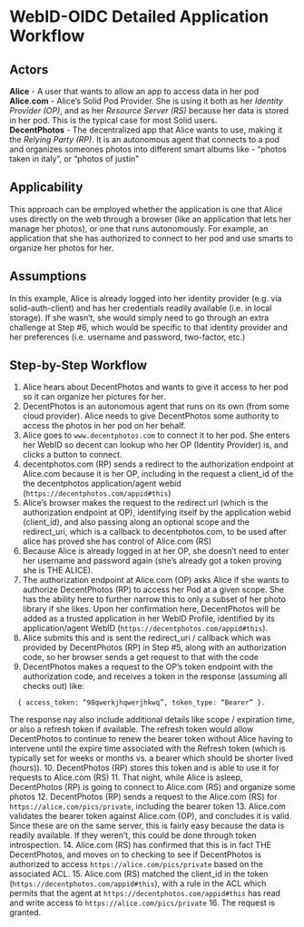 # WebID-OIDC Detailed Application Workflow

## Actors
**Alice** - A user that wants to allow an app to access data in her pod  
**Alice.com** - Alice’s Solid Pod Provider. She is using it both as her *Identity Provider (OP)*, and as her *Resource Server (RS)* because her data is stored in her pod. This is the typical case for most Solid users.  
**DecentPhotos** - The decentralized app that Alice wants to use, making it the *Relying Party (RP)*. It is an autonomous agent that connects to a pod and organizes someones photos into different smart albums like - “photos taken in italy”, or “photos of justin"  

## Applicability
This approach can be employed whether the application is one that Alice uses directly on the web through a browser (like an application that lets her manage her photos), or one that runs autonomously. For example, an application that she has authorized to connect to her pod and use smarts to organize her photos for her.

## Assumptions
In this example, Alice is already logged into her identity provider (e.g. via solid-auth-client) and has her credentials readily available (i.e. in local storage). If she wasn’t, she would simply need to go through an extra challenge at Step #6, which would be specific to that identity provider and her preferences (i.e. username and password, two-factor, etc.)

## Step-by-Step Workflow
1. Alice hears about DecentPhotos and wants to give it access to her pod so it can organize her pictures for her.
2. DecentPhotos is an autonomous agent that runs on its own (from some cloud provider). Alice needs to give DecentPhotos some authority to access the photos in her pod on her behalf.
3. Alice goes to `www.decentphotos.com` to connect it to her pod. She enters her WebID so decent can lookup who her OP (Identity Provider) is, and clicks a button to connect.
4. decentphotos.com (RP) sends a redirect to the authorization endpoint at Alice.com because it is her OP, including in the request a client_id of the the decentphotos application/agent webid (`https://decentphotos.com/appid#this`)
5. Alice’s browser makes the request to the redirect url (which is the authorization endpoint at OP), identifying itself by the application webid (client_id), and also passing along an optional scope and the redirect_uri, which is a callback to decentphotos.com, to be used after alice has proved she has control of Alice.com (RS)
6. Because Alice is already logged in at her OP, she doesn’t need to enter her username and password again (she’s already got a token proving she is THE ALICE).
7. The authorization endpoint at Alice.com (OP) asks Alice if she wants to authorize DecentPhotos (RP) to access her Pod at a given scope. She has the ability here to further narrow this to only a subset of her photo library if she likes. Upon her confirmation here, DecentPhotos will be added as a trusted application in her WebID Profile, identified by its application/agent WebID (`https://decentphotos.com/appid#this`).
8. Alice submits this and is sent the redirect_uri / callback which was provided by DecentPhotos (RP) in Step #5, along with an authorization code, so her browser sends a get request to that with the code
9. DecentPhotos makes a request to the OP’s token endpoint with the authorization code, and receives a token in the response (assuming all checks out) like:  
```
  { access_token: “98qwerkjhqwerjhkwq”, token_type: “Bearer” }.
```
  The response nay also include additional details like scope / expiration time, or also a refresh token if available. The refresh token would allow DecentPhotos to continue to renew the bearer token without Alice having to intervene until the expire time associated with the Refresh token (which is typically set for weeks or months vs. a bearer which should be shorter lived (hours)).
10. DecentPhotos (RP) stores this token and is able to use it for requests to Alice.com (RS)
11. That night, while Alice is asleep, DecentPhotos (RP) is going to connect to Alice.com (RS) and organize some photos
12. DecentPhotos (RP) sends a request to the Alice.com (RS) for `https://alice.com/pics/private`, including the bearer token
13. Alice.com validates the bearer token against Alice.com (OP), and concludes it is valid. Since these are on the same server, this is fairly easy because the data is readily available. If they weren’t, this could be done through token introspection.
14. Alice.com (RS) has confirmed that this is in fact THE DecentPhotos, and moves on to checking to see if DecentPhotos is authorized to access `https://alice.com/pics/private` based on the associated ACL.
15. Alice.com (RS) matched the client_id in the token (`https://decentphotos.com/appid#this`), with a rule in the ACL which permits that the agent at `https://decentphotos.com/appid#this` has read and write access to `https://alice.com/pics/private`
16. The request is granted.
